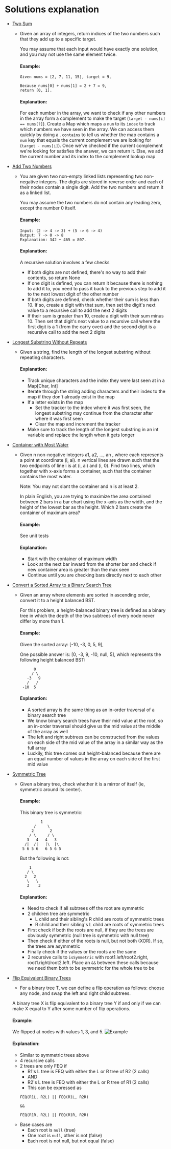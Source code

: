 # Solutions explanation

* [Two Sum](https://leetcode.com/problems/two-sum/)
    * Given an array of integers, return indices of the two numbers such that they add up to a specific target.

        You may assume that each input would have exactly one solution, and you may not use the same element twice.

        #### Example:

        ```
        Given nums = [2, 7, 11, 15], target = 9,

        Because nums[0] + nums[1] = 2 + 7 = 9,
        return [0, 1].
        ```

        #### Explanation:
        For each number in the array, we want to check if any other numbers in the array form a complement to make the target (`target - nums[i] == nums[?]`). Create a Map which maps a `num` to its `index` to track which numbers we have seen in the array. We can access them quickly by doing a `.contains` to tell us whether the map contains a `num` key that equals the current complement we are looking for (`target - nums[i]`). Once we've checked if the current complement we're looking for satisfies the answer, we can return it. Else, we add the current number and its index to the complement lookup map
        
        
* [Add Two Numbers](https://leetcode.com/problems/add-two-numbers/)
    * You are given two non-empty linked lists representing two non-negative integers. The digits are stored in reverse order and each of their nodes contain a single digit. Add the two numbers and return it as a linked list.
      
      You may assume the two numbers do not contain any leading zero, except the number 0 itself.
      #### Example:
        ```
        Input: (2 -> 4 -> 3) + (5 -> 6 -> 4)
        Output: 7 -> 0 -> 8
        Explanation: 342 + 465 = 807.
        ```
      
      #### Explanation:
      A recursive solution involves a few checks
      * If both digits are not defined, there's no way to add their contents, so return None
      * If one digit is defined, you can return it because there is nothing to add it to, you need to pass it back to the previous step to add it to the next lowest digit of the other number
      * If both digits are defined, check whether their sum is less than 10. If so, create a digit with that sum, then set the digit's next value to a recursive call to add the next 2 digits
      * If their sum is greater than 10, create a digit with their sum minus 10. Then set that digit's next value to a recursive call where the first digit is a 1 (from the carry over) and the second digit is a recursive call to add the next 2 digits
      
      
* [Longest Substring Without Repeats](https://leetcode.com/problems/longest-substring-without-repeating-characters/)
    * Given a string, find the length of the longest substring without repeating characters.
    
        #### Explanation:
        * Track unique characters and the index they were last seen at in a Map[Char, Int]
        * Iterate through the string adding characters and their index to the map if they don't already exist in the map
        * If a letter exists in the map
            * Set the tracker to the index where it was first seen, the longest substring may continue from the character after where it was first seen
            * Clear the map and increment the tracker
        * Make sure to track the length of the longest substring in an int variable and replace the length when it gets longer

* [Container with Most Water](https://leetcode.com/problems/container-with-most-water/) 
    * Given n non-negative integers a1, a2, ..., an , where each represents a point at coordinate (i, ai). n vertical lines are drawn such that the two endpoints of line i is at (i, ai) and (i, 0). Find two lines, which together with x-axis forms a container, such that the container contains the most water.
      
      Note: You may not slant the container and n is at least 2.
      
      In plain English, you are trying to maximize the area contained between 2 bars in a bar chart using the x-axis as the width, and the height of the lowest bar as the height. Which 2 bars create the container of maximum area?
      #### Example: 
      See unit tests
      
      #### Explanation:
      * Start with the container of maximum width
      * Look at the next bar inward from the shorter bar and check if new container area is greater than the max seen
      * Continue until you are checking bars directly next to each other
      
* [Convert a Sorted Array to a Binary Search Tree](https://leetcode.com/problems/convert-sorted-array-to-binary-search-tree/)
    * Given an array where elements are sorted in ascending order, convert it to a height balanced BST.
      
      For this problem, a height-balanced binary tree is defined as a binary tree in which the depth of the two subtrees of every node never differ by more than 1.
    
      #### Example:
      Given the sorted array: [-10, -3, 0, 5, 9],
      
      One possible answer is: [0, -3, 9, -10, null, 5], which represents the following height balanced BST:
      
      ```
            0
           / \
         -3   9
         /   /
       -10  5
      ```
      
      #### Explanation:
      * A sorted array is the same thing as an in-order traversal of a binary search tree
      * We know binary search trees have their mid value at the root, so an in-order traversal should give us the mid value at the middle of the array as well
      * The left and right subtrees can be constructed from the values on each side of the mid value of the array in a similar way as the full array
      * Luckily, this tree comes out height-balanced because there are an equal number of values in the array on each side of the first mid value
      
* [Symmetric Tree](https://leetcode.com/problems/symmetric-tree/)
    * Given a binary tree, check whether it is a mirror of itself (ie, symmetric around its center).
      
      #### Example:
      This binary tree is symmetric:
      ```
               1
            /     \
           2       2
          / \     / \
         3   4   4   3
        /|  /|   |\  |\
       5 6 5 6   6 5 6 5 
      ```
      
      But the following is not:
      ```
          1
         / \
        2   2
         \   \
         3    3
      ```
      
      #### Explanation:
      * Need to check if all subtrees off the root are symmetric
      * 2 children tree are symmetric
        * L child and their sibling's R child are roots of symmetric trees
        * R child and their sibling's L child are roots of symmetric trees
      * First check if both the roots are null, if they are the trees are obviously symmetric (null tree is symmetric with null tree)
      * Then check if either of the roots is null, but not both (XOR). If so, the trees are asymmetric
      * Finally check if the values or the roots are the same
      * 2 recursive calls to `isSymmetric` with root1.left/root2.right, root1.right/root2.left. Place an `&&` between these calls because we need them both to be symmetric for the whole tree to be
      
* [Flip Equivalent Binary Trees](https://leetcode.com/problems/flip-equivalent-binary-trees/) 
    * For a binary tree T, we can define a flip operation as follows: choose any node, and swap the left and right child subtrees.
    
    A binary tree X is flip equivalent to a binary tree Y if and only if we can make X equal to Y after some number of flip operations.
      
     #### Example:
     We flipped at nodes with values 1, 3, and 5.
     ![Example](https://assets.leetcode.com/uploads/2018/11/29/tree_ex.png)
     
     #### Explanation:
     * Similar to symmetric trees above
     * 4 recursive calls
     * 2 trees are only FEQ if
        * R1's L tree is FEQ with either the L or R tree of R2 (2 calls)
        * AND
        * R2's L tree is FEQ with either the L or R tree of R1 (2 calls)
        * This can be expressed as 
        ```
        FEQ(R1L, R2L) || FEQ(R1L, R2R)
       
        &&
       
        FEQ(R1R, R2L) || FEQ(R1R, R2R)
        ```
     * Base cases are
        * Each root is `null` (true)
        * One root is `null`, other is not (false)
        * Each root is not null, but not equal (false)
     
     
